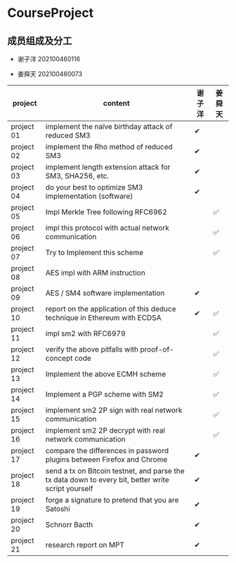 # CourseProject

## 成员组成及分工

- 谢子洋 202100460116

- 姜舜天 202100460073

| project    | content                                                                                             | 谢子洋 | 姜舜天 |
| ---------- | --------------------------------------------------------------------------------------------------- | --- | --- |
| project 01 | implement the naïve birthday attack of reduced SM3                                                  | ✔   |     |
| project 02 | implement the Rho method of reduced SM3                                                             | ✔   |     |
| project 03 | implement length extension attack for SM3, SHA256, etc.                                             | ✔   |     |
| project 04 | do your best to optimize SM3 implementation (software)                                              | ✔   |     |
| project 05 | Impl Merkle Tree following RFC6962                                                                  |     | ✅   |
| project 06 | impl this protocol with actual network communication                                                |     | ✅   |
| project 07 | Try to Implement this scheme                                                                        |     | ✅   |
| project 08 | AES impl with ARM instruction                                                                       |     |     |
| project 09 | AES / SM4 software implementation                                                                   | ✔   |     |
| project 10 | report on the application of this deduce technique in Ethereum with ECDSA                           | ✔   | ✅   |
| project 11 | impl sm2 with RFC6979                                                                               |     | ✅   |
| project 12 | verify the above pitfalls with proof-of-concept code                                                |     | ✅   |
| project 13 | Implement the above ECMH scheme                                                                     |     | ✅   |
| project 14 | Implement a PGP scheme with SM2                                                                     |     | ✅   |
| project 15 | implement sm2 2P sign with real network communication                                               |     | ✅   |
| project 16 | implement sm2 2P decrypt with real network communication                                            |     | ✅   |
| project 17 | compare the differences in password plugins between Firefox and Chrome                              | ✔   |     |
| project 18 | send a tx on Bitcoin testnet, and parse the tx data down to every bit, better write script yourself | ✔   |     |
| project 19 | forge a signature to pretend that you are Satoshi                                                   | ✔   |     |
| project 20 | Schnorr Bacth                                                                                       | ✔   |     |
| project 21 | research report on MPT                                                                              | ✔   |     |
